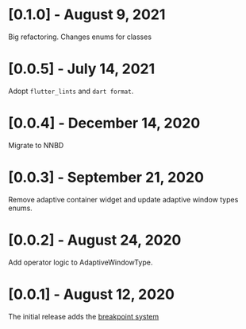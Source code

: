 # [0.1.0] - August 9, 2021

Big refactoring. Changes enums for classes

# [0.0.5] - July 14, 2021

Adopt `flutter_lints` and `dart format`.

# [0.0.4] - December 14, 2020

Migrate to NNBD

# [0.0.3] - September 21, 2020

Remove adaptive container widget and update adaptive window types enums.

# [0.0.2] - August 24, 2020

Add operator logic to AdaptiveWindowType.

# [0.0.1] - August 12, 2020

The initial release adds the [breakpoint system](https://material.io/design/layout/responsive-layout-grid.html#breakpoints)

